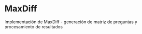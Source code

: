# MaxDiff
Implementación de MaxDiff - generación de matriz de preguntas y procesamiento de resultados
